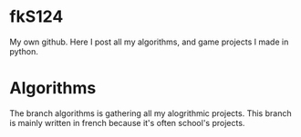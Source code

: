 # fkS124
My own github. Here I post all my algorithms, and game projects I made in python.


# Algorithms

The branch algorithms is gathering all my alogrithmic projects. This branch is mainly written in french because it's often school's projects.
